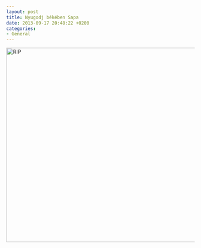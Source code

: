 ```yaml
---
layout: post
title: Nyugodj békében Sapa
date: 2013-09-17 20:48:22 +0200
categories:
- General
---
```

<a href="http://www.rusiczki.net/wp-content/uploads/2013/10/Untitled.png"><img class="alignnone size-medium wp-image-4552" alt="RIP" src="http://www.rusiczki.net/wp-content/uploads/2013/10/Untitled-693x519.png" width="693" height="519" /></a>

